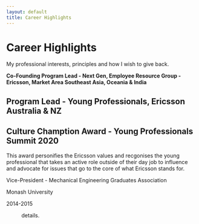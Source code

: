 ```yaml
---
layout: default
title: Career Highlights
---
```


<div class="post">
	<h1 class="pageTitle">Career Highlights</h1>
	<!-- <img src="{{ '/assets/img/Ganaka_Run.png' | relative_url }}" alt=""> -->
	<p class="intro">My professional interests, principles and how I wish to give back.</p>
	<p></p>
	<dl>
	  <dt><strong>Co-Founding Program Lead - Next Gen, Employee Resource Group - Ericsson, Market Area Southeast Asia, Oceania & India</strong></dt>
	  <h2>Program Lead - Young Professionals, Ericsson Australia & NZ </h2>
	  <h2>Culture Chamption Award - Young Professionals Summit 2020</h2>
	  <p>This award personifies the Ericsson values and recgonises the young professional that takes an active role outside of their day job to influence and advocate for issues that go to the core of what Ericsson stands for.</p>
	  <dt>Vice-President - Mechanical Engineering Graduates Association <p> Monash University</p><p>2014-2015</p></dt>
	    <dd>details.</dd>
	</dl>

</div>
